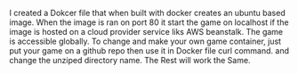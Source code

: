 I created a Dokcer file that when built with docker creates an ubuntu based image.
When the image is ran on port 80 it start the game on localhost
if the image is hosted on a cloud provider service liks AWS beanstalk. The game is accessible globally.
To change and make your own game container, just put your game on a github repo then use it in Docker file curl command. and change the unziped directory name.
The Rest will work the Same.
